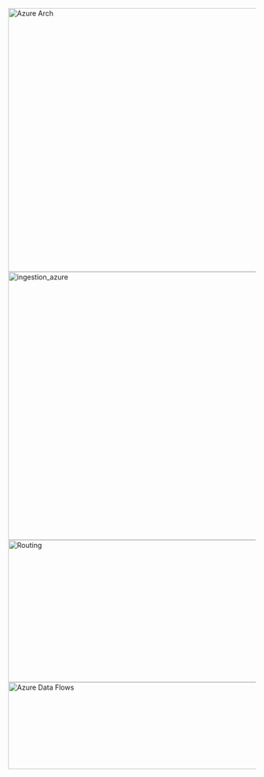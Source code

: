 <img width="1040" height="536" alt="Azure Arch" src="https://github.com/user-attachments/assets/6c606ecd-4724-46be-93f3-4b82b3961094" />


<img width="1378" height="545" alt="ingestion_azure" src="https://github.com/user-attachments/assets/85a29be5-cbc8-42d1-8faa-af86092b4305" />

<img width="1336" height="289" alt="Routing" src="https://github.com/user-attachments/assets/3b70513c-2f5e-494c-8bb7-eb8902d13d4a" />
<img width="1399" height="177" alt="Azure Data Flows" src="https://github.com/user-attachments/assets/359f8520-61e3-49b0-b83f-4b3019ded048" />

